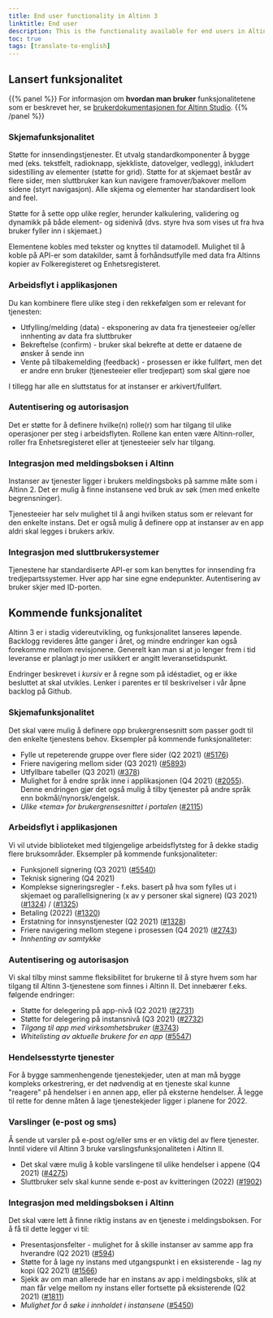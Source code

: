 ```yaml
---
title: End user functionality in Altinn 3
linktitle: End user
description: This is the functionality available for end users in Altinn 3, and some of the larger planned changes.
toc: true
tags: [translate-to-english]
---
```


## Lansert funksjonalitet

{{% panel %}}
For informasjon om **hvordan man bruker** funksjonalitetene som er beskrevet her, se [brukerdokumentasjonen for Altinn Studio](/docs/altinn-studio/).
{{% /panel %}}
### Skjemafunksjonalitet

Støtte for innsendingstjenester. Et utvalg standardkomponenter å bygge med (eks. tekstfelt, radioknapp, sjekkliste, datovelger, vedlegg), inkludert sidestilling av elementer (støtte for grid). Støtte for at skjemaet består av flere sider, men sluttbruker kan kun navigere framover/bakover mellom sidene (styrt navigasjon). Alle skjema og elementer har standardisert look and feel.

Støtte for å sette opp ulike regler, herunder kalkulering, validering og dynamikk på både element- og sidenivå (dvs. styre hva som vises ut fra hva bruker fyller inn i skjemaet.)

Elementene kobles med tekster og knyttes til datamodell. Mulighet til å koble på API-er som datakilder, samt å forhåndsutfylle med data fra Altinns kopier av Folkeregisteret og Enhetsregisteret.

### Arbeidsflyt i applikasjonen

Du kan kombinere flere ulike steg i den rekkefølgen som er relevant for tjenesten:

- Utfylling/melding (data) - eksponering av data fra tjenesteeier og/eller innhenting av data fra sluttbruker
- Bekreftelse (confirm) - bruker skal bekrefte at dette er dataene de ønsker å sende inn
- Vente på tilbakemelding (feedback) - prosessen er ikke fullført, men det er andre enn bruker (tjenesteeier eller tredjepart) som skal gjøre noe

I tillegg har alle en sluttstatus for at instanser er arkivert/fullført.

### Autentisering og autorisasjon

Det er støtte for å definere hvilke(n) rolle(r) som har tilgang til ulike operasjoner per steg i arbeidsflyten. Rollene kan enten være Altinn-roller, roller fra Enhetsregisteret eller at tjenesteeier selv har tilgang.

### Integrasjon med meldingsboksen i Altinn

Instanser av tjenester ligger i brukers meldingsboks på samme måte som i Altinn 2. Det er mulig å finne instansene ved bruk av søk (men med enkelte begrensninger).

Tjenesteeier har selv mulighet til å angi hvilken status som er relevant for den enkelte instans. Det er også mulig å definere opp at instanser av en app aldri skal legges i brukers arkiv.

### Integrasjon med sluttbrukersystemer

Tjenestene har standardiserte API-er som kan benyttes for innsending fra tredjepartssystemer. Hver app har sine egne endepunkter. Autentisering av bruker skjer med ID-porten.

## Kommende funksjonalitet

Altinn 3 er i stadig videreutvikling, og funksjonalitet lanseres løpende. Backlogg revideres åtte ganger i året, og mindre endringer kan også forekomme mellom revisjonene.
Generelt kan man si at jo lenger frem i tid leveranse er planlagt jo mer usikkert er angitt leveransetidspunkt.

Endringer beskrevet i _kursiv_ er å regne som på idéstadiet, og er ikke besluttet at skal utvikles.
Lenker i parentes er til beskrivelser i vår åpne backlog på Github.

### Skjemafunksjonalitet

Det skal være mulig å definere opp brukergrensesnitt som passer godt til den enkelte tjenestens behov. Eksempler på kommende funksjonaliteter:

- Fylle ut repeterende gruppe over flere sider (Q2 2021) ([#5176](https://github.com/Altinn/altinn-studio/issues/5176))
- Friere navigering mellom sider (Q3 2021) ([#5893](https://github.com/Altinn/altinn-studio/issues/5893))
- Utfyllbare tabeller (Q3 2021) ([#378](https://github.com/Altinn/altinn-studio/issues/378))
- Mulighet for å endre språk inne i applikasjonen (Q4 2021) ([#2055](https://github.com/Altinn/altinn-studio/issues/2055)). Denne endringen gjør det også mulig å tilby tjenester på andre språk enn bokmål/nynorsk/engelsk.
- _Ulike «tema» for brukergrensesnittet i portalen_ ([#2115](https://github.com/Altinn/altinn-studio/issues/2115))


### Arbeidsflyt i applikasjonen

Vi vil utvide biblioteket med tilgjengelige arbeidsflytsteg for å dekke stadig flere bruksområder. Eksempler på kommende funksjonaliteter:

- Funksjonell signering (Q3 2021) ([#5540](https://github.com/Altinn/altinn-studio/issues/5540))
- Teknisk signering (Q4 2021)
- Komplekse signeringsregler - f.eks. basert på hva som fylles ut i skjemaet og parallellsignering (x av y personer skal signere) (Q3 2021) ([#1324](https://github.com/Altinn/altinn-studio/issues/1324)) / ([#1325](https://github.com/Altinn/altinn-studio/issues/1325))
- Betaling (2022) ([#1320](https://github.com/Altinn/altinn-studio/issues/1320))
- Erstatning for innsynstjenester (Q2 2021) ([#1328](https://github.com/Altinn/altinn-studio/issues/1328))
- Friere navigering mellom stegene i prosessen (Q4 2021) ([#2743](https://github.com/Altinn/altinn-studio/issues/2743))
- _Innhenting av samtykke_

### Autentisering og autorisasjon

Vi skal tilby minst samme fleksibilitet for brukerne til å styre hvem som har tilgang til Altinn 3-tjenestene som finnes i Altinn II. Det innebærer f.eks. følgende endringer:

- Støtte for delegering på app-nivå (Q2 2021) ([#2731](https://github.com/Altinn/altinn-studio/issues/2731))
- Støtte for delegering på instansnivå (Q3 2021) ([#2732](https://github.com/Altinn/altinn-studio/issues/2732))
- _Tilgang til app med virksomhetsbruker_ ([#3743](https://github.com/Altinn/altinn-studio/issues/3743))
- _Whitelisting av aktuelle brukere for en app_ ([#5547](https://github.com/Altinn/altinn-studio/issues/5547))

### Hendelsesstyrte tjenester

For å bygge sammenhengende tjenestekjeder, uten at man må bygge kompleks orkestrering, er det nødvendig at en tjeneste skal kunne "reagere" på hendelser i en annen app, eller på eksterne hendelser.
Å legge til rette for denne måten å lage tjenestekjeder ligger i planene for 2022.

### Varslinger (e-post og sms)

Å sende ut varsler på e-post og/eller sms er en viktig del av flere tjenester. Inntil videre vil Altinn 3 bruke varslingsfunksjonaliteten i Altinn II. 

- Det skal være mulig å koble varslingene til ulike hendelser i appene (Q4 2021) ([#4275](https://github.com/Altinn/altinn-studio/issues/4275))
- Sluttbruker selv skal kunne sende e-post av kvitteringen (2022) ([#1902](https://github.com/Altinn/altinn-studio/issues/1902))

### Integrasjon med meldingsboksen i Altinn

Det skal være lett å finne riktig instans av en tjeneste i meldingsboksen. For å få til dette legger vi til:

- Presentasjonsfelter - mulighet for å skille instanser av samme app fra hverandre (Q2 2021) ([#594](https://github.com/Altinn/altinn-studio/issues/594))
- Støtte for å lage ny instans med utgangspunkt i en eksisterende - lag ny kopi (Q2 2021) ([#1566](https://github.com/Altinn/altinn-studio/issues/1566))
- Sjekk av om man allerede har en instans av app i meldingsboks, slik at man får velge mellom ny instans eller fortsette på eksisterende (Q2 2021) ([#1811](https://github.com/Altinn/altinn-studio/issues/1811))
- _Mulighet for å søke i innholdet i instansene_ ([#5450](https://github.com/Altinn/altinn-studio/issues/5450))

